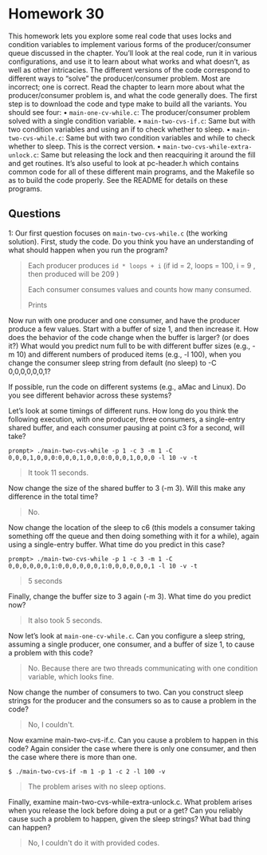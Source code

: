 # Homework 30

This homework lets you explore some real code that uses locks and
condition variables to implement various forms of the producer/consumer
queue discussed in the chapter. You’ll look at the real code, run it in
various configurations, and use it to learn about what works and what
doesn’t, as well as other intricacies.
The different versions of the code correspond to different ways to “solve”
the producer/consumer problem. Most are incorrect; one is correct. Read
the chapter to learn more about what the producer/consumer problem
is, and what the code generally does.
The first step is to download the code and type make to build all the
variants. You should see four:
• `main-one-cv-while.c`: The producer/consumer problem solved
with a single condition variable.
• `main-two-cvs-if.c`: Same but with two condition variables and
using an if to check whether to sleep.
• `main-two-cvs-while.c`: Same but with two condition variables
and while to check whether to sleep. This is the correct version.
• `main-two-cvs-while-extra-unlock.c`: Same but releasing the
lock and then reacquiring it around the fill and get routines.
It’s also useful to look at pc-header.h which contains common code
for all of these different main programs, and the Makefile so as to build
the code properly.
See the README for details on these programs.

## Questions

1: Our first question focuses on `main-two-cvs-while.c` (the working
solution). First, study the code. Do you think you have an understanding
of what should happen when you run the program?

> Each producer produces `id * loops + i`
> (if id = 2, loops = 100, i = 9 , then produced will be 209 )
>
> Each consumer consumes values and counts how many consumed.
>
> Prints

Now run with one producer and one consumer, and have the producer
produce a few values. Start with a buffer of size 1, and then
increase it. How does the behavior of the code change when the
buffer is larger? (or does it?) What would you predict num full to
be with different buffer sizes (e.g., -m 10) and different numbers
of produced items (e.g., -l 100), when you change the consumer
sleep string from default (no sleep) to -C 0,0,0,0,0,0,1?

If possible, run the code on different systems (e.g., aMac and Linux).
Do you see different behavior across these systems?

Let’s look at some timings of different runs. How long do you
think the following execution, with one producer, three consumers,
a single-entry shared buffer, and each consumer pausing at point
c3 for a second, will take?

```
prompt> ./main-two-cvs-while -p 1 -c 3 -m 1 -C 0,0,0,1,0,0,0:0,0,0,1,0,0,0:0,0,0,1,0,0,0 -l 10 -v -t
```

> It took 11 seconds.

Now change the size of the shared buffer to 3 (-m 3). Will this make
any difference in the total time?

> No.

Now change the location of the sleep to c6 (this models a consumer
taking something off the queue and then doing something with it
for a while), again using a single-entry buffer. What time do you
predict in this case?

```
prompt> ./main-two-cvs-while -p 1 -c 3 -m 1 -C 0,0,0,0,0,0,1:0,0,0,0,0,0,1:0,0,0,0,0,0,1 -l 10 -v -t
```

> 5 seconds

Finally, change the buffer size to 3 again (-m 3). What time do you
predict now?

> It also took 5 seconds.

Now let’s look at `main-one-cv-while.c`. Can you configure
a sleep string, assuming a single producer, one consumer, and a
buffer of size 1, to cause a problem with this code?

> No. Because there are two threads communicating with one condition variable, which looks fine.

Now change the number of consumers to two. Can you construct
sleep strings for the producer and the consumers so as to cause a
problem in the code?

> No, I couldn't.

Now examine main-two-cvs-if.c. Can you cause a problem to
happen in this code? Again consider the case where there is only
one consumer, and then the case where there is more than one.

```
$ ./main-two-cvs-if -m 1 -p 1 -c 2 -l 100 -v
```

> The problem arises with no sleep options.

Finally, examine main-two-cvs-while-extra-unlock.c. What
problem arises when you release the lock before doing a put or a
get? Can you reliably cause such a problem to happen, given the
sleep strings? What bad thing can happen?

> No, I couldn't do it with provided codes.